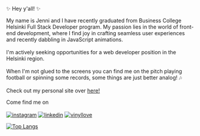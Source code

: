 ✨ Hey y'all! ✨ 

My name is Jenni and I have recently graduated from Business College Helsinki Full Stack Developer program.
My passion lies in the world of front-end development, where I find joy in crafting seamless user experiences and recently dabbling in JavaScript animations.  <br>
<br>
I'm actively seeking opportunities for a web developer position in the Helsinki region.<br>
<br>
When I'm not glued to the screens you can find me on the pitch playing football or spinning some records, some things are just better analog! &#127926;<br>
<br>
Check out my personal site over [here!](https://alanko.vercel.app/)

Come find me on <br>
<br>
[![instagram](https://user-images.githubusercontent.com/77112303/192090631-99d005cf-d7e9-4ca7-b2ab-78387dd7676e.png)][1]
[![linkedin](https://user-images.githubusercontent.com/77112303/192090632-04ccf81b-9e52-49f4-9efd-48b821013c7c.png)][2]
[![vinyllove](https://user-images.githubusercontent.com/77112303/192090633-68e54c43-2c55-4ffd-a271-a98e36aac002.png)][3]

[![Top Langs](https://github-readme-stats.vercel.app/api/top-langs/?username=kirpister&layout=compact&theme=radical)](https://github.com/kirpister/github-readme-stats)

[1]: https://www.instagram.com/kirpister/?hl=fi
[2]: https://fi.linkedin.com/in/jenni-alanko77
[3]: https://www.discogs.com/user/Zirpister/collection


<!--
**kirpister/kirpister** is a ✨ _special_ ✨ repository because its `README.md` (this file) appears on your GitHub profile.

Here are some ideas to get you started:

- 🔭 I’m currently working on ...
- 🌱 I’m currently learning ...
- 👯 I’m looking to collaborate on ...
- 🤔 I’m looking for help with ...
- 💬 Ask me about ...
- 📫 How to reach me: ...
- 😄 Pronouns: ...
- ⚡ Fun fact: ...
-->
